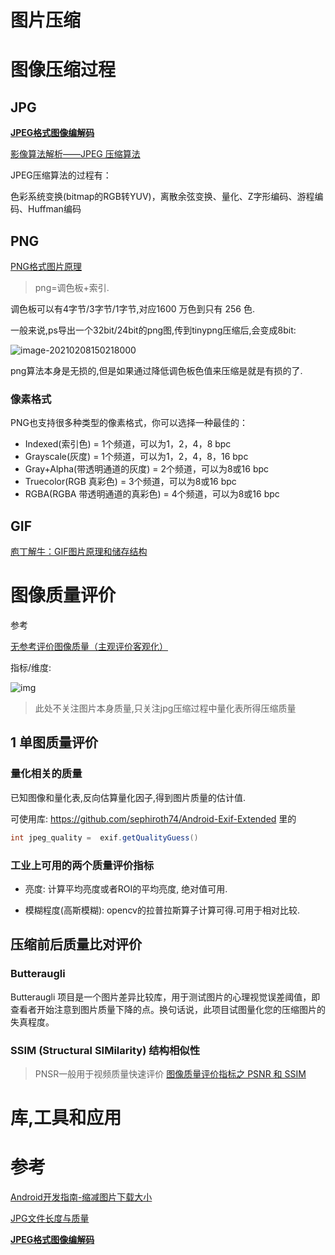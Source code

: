 # 图片压缩

# 图像压缩过程

## JPG

[**JPEG格式图像编解码**](http://www.dwenzhao.cn/profession/imgia/jpegcode.html)

[影像算法解析——JPEG 压缩算法](https://zhuanlan.zhihu.com/p/40356456)

JPEG压缩算法的过程有：

色彩系统变换(bitmap的RGB转YUV)，离散余弦变换、量化、Z字形编码、游程编码、Huffman编码

## PNG

[PNG格式图片原理](https://blog.csdn.net/asdzheng/article/details/51476818)

> png=调色板+索引. 

调色板可以有4字节/3字节/1字节,对应1600 万色到只有 256 色. 

一般来说,ps导出一个32bit/24bit的png图,传到tinypng压缩后,会变成8bit:

![image-20210208150218000](https://gitee.com/hss012489/picbed/raw/master/picgo/1612767738038-image-20210208150218000.jpg)

png算法本身是无损的,但是如果通过降低调色板色值来压缩是就是有损的了.

### 像素格式

PNG也支持很多种类型的像素格式，你可以选择一种最佳的：

- Indexed(索引色) = 1个频道，可以为1，2，4，8 bpc
- Grayscale(灰度) = 1个频道，可以为1，2，4，8，16 bpc
- Gray+Alpha(带透明通道的灰度) = 2个频道，可以为8或16 bpc
- Truecolor(RGB 真彩色) = 3个频道，可以为8或16 bpc
- RGBA(RGBA 带透明通道的真彩色) = 4个频道，可以为8或16 bpc

## GIF

[庖丁解牛：GIF图片原理和储存结构](https://www.techug.com/post/gif-image-structure-intro.html)

# 图像质量评价

参考

[无参考评价图像质量（主观评价客观化）](https://zhuanlan.zhihu.com/p/40819506)

指标/维度:

![img](https://gitee.com/hss012489/picbed/raw/master/picgo/1612765776802-v2-3e04265cbd8bceb41da26ebe90df3663_720w.jpg)

> 此处不关注图片本身质量,只关注jpg压缩过程中量化表所得压缩质量

## 1 单图质量评价

### 量化相关的质量

已知图像和量化表,反向估算量化因子,得到图片质量的估计值.

可使用库: https://github.com/sephiroth74/Android-Exif-Extended 里的

```java
int jpeg_quality =  exif.getQualityGuess()
```

### 工业上可用的两个质量评价指标

* 亮度: 计算平均亮度或者ROI的平均亮度, 绝对值可用.

* 模糊程度(高斯模糊):   opencv的拉普拉斯算子计算可得.可用于相对比较. 

## 压缩前后质量比对评价

### Butteraugli

Butteraugli 项目是一个图片差异比较库，用于测试图片的心理视觉误差阈值，即查看者开始注意到图片质量下降的点。换句话说，此项目试图量化您的压缩图片的失真程度。

### SSIM (Structural SIMilarity) 结构相似性

> PNSR一般用于视频质量快速评价  [图像质量评价指标之 PSNR 和 SSIM](https://zhuanlan.zhihu.com/p/50757421)





# 库,工具和应用



# 参考

[Android开发指南-缩减图片下载大小](https://developer.android.com/topic/performance/network-xfer?hl=zh-cn)

[JPG文件长度与质量](https://www.cnblogs.com/stronghorse/p/7225069.html)

[**JPEG格式图像编解码**](http://www.dwenzhao.cn/profession/imgia/jpegcode.html)

